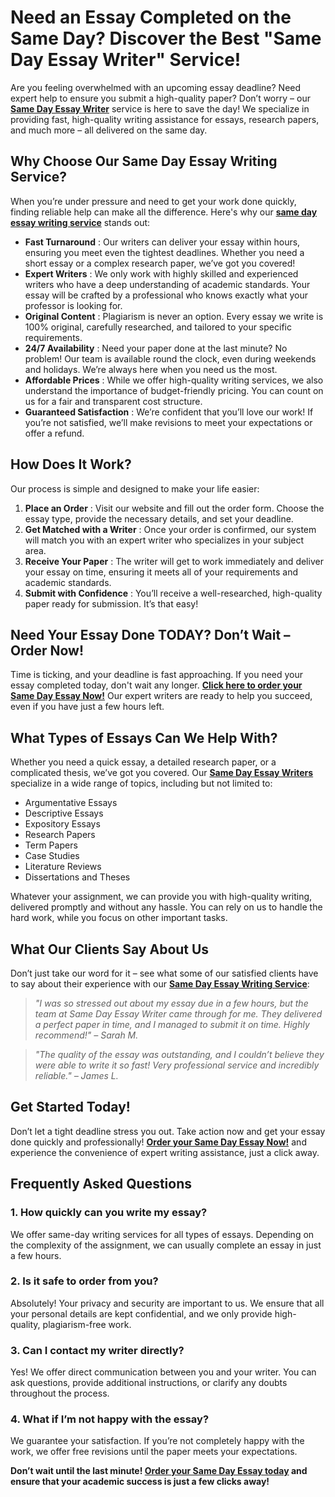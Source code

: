 # Need an Essay Completed on the Same Day? Discover the Best "Same Day Essay Writer" Service!

Are you feeling overwhelmed with an upcoming essay deadline? Need expert help to ensure you submit a high-quality paper? Don’t worry – our **[Same Day Essay Writer](https://tinyurl.com/topessay?keyword=same+day+essay+writer)** service is here to save the day! We specialize in providing fast, high-quality writing assistance for essays, research papers, and much more – all delivered on the same day.

## Why Choose Our Same Day Essay Writing Service?

When you’re under pressure and need to get your work done quickly, finding reliable help can make all the difference. Here's why our **[same day essay writing service](https://tinyurl.com/topessay?keyword=same+day+essay+writer)** stands out:

- **Fast Turnaround** : Our writers can deliver your essay within hours, ensuring you meet even the tightest deadlines. Whether you need a short essay or a complex research paper, we’ve got you covered!
- **Expert Writers** : We only work with highly skilled and experienced writers who have a deep understanding of academic standards. Your essay will be crafted by a professional who knows exactly what your professor is looking for.
- **Original Content** : Plagiarism is never an option. Every essay we write is 100% original, carefully researched, and tailored to your specific requirements.
- **24/7 Availability** : Need your paper done at the last minute? No problem! Our team is available round the clock, even during weekends and holidays. We’re always here when you need us the most.
- **Affordable Prices** : While we offer high-quality writing services, we also understand the importance of budget-friendly pricing. You can count on us for a fair and transparent cost structure.
- **Guaranteed Satisfaction** : We’re confident that you’ll love our work! If you’re not satisfied, we’ll make revisions to meet your expectations or offer a refund.

## How Does It Work?

Our process is simple and designed to make your life easier:

1. **Place an Order** : Visit our website and fill out the order form. Choose the essay type, provide the necessary details, and set your deadline.
2. **Get Matched with a Writer** : Once your order is confirmed, our system will match you with an expert writer who specializes in your subject area.
3. **Receive Your Paper** : The writer will get to work immediately and deliver your essay on time, ensuring it meets all of your requirements and academic standards.
4. **Submit with Confidence** : You’ll receive a well-researched, high-quality paper ready for submission. It’s that easy!

## Need Your Essay Done TODAY? Don’t Wait – Order Now!

Time is ticking, and your deadline is fast approaching. If you need your essay completed today, don't wait any longer. **[Click here to order your Same Day Essay Now!](https://tinyurl.com/topessay?keyword=same+day+essay+writer)** Our expert writers are ready to help you succeed, even if you have just a few hours left.

## What Types of Essays Can We Help With?

Whether you need a quick essay, a detailed research paper, or a complicated thesis, we’ve got you covered. Our **[Same Day Essay Writers](https://tinyurl.com/topessay?keyword=same+day+essay+writer)** specialize in a wide range of topics, including but not limited to:

- Argumentative Essays
- Descriptive Essays
- Expository Essays
- Research Papers
- Term Papers
- Case Studies
- Literature Reviews
- Dissertations and Theses

Whatever your assignment, we can provide you with high-quality writing, delivered promptly and without any hassle. You can rely on us to handle the hard work, while you focus on other important tasks.

## What Our Clients Say About Us

Don’t just take our word for it – see what some of our satisfied clients have to say about their experience with our **[Same Day Essay Writing Service](https://tinyurl.com/topessay?keyword=same+day+essay+writer)**:

> _"I was so stressed out about my essay due in a few hours, but the team at Same Day Essay Writer came through for me. They delivered a perfect paper in time, and I managed to submit it on time. Highly recommend!" – Sarah M._

> _"The quality of the essay was outstanding, and I couldn’t believe they were able to write it so fast! Very professional service and incredibly reliable." – James L._

## Get Started Today!

Don’t let a tight deadline stress you out. Take action now and get your essay done quickly and professionally! **[Order your Same Day Essay Now!](https://tinyurl.com/topessay?keyword=same+day+essay+writer)** and experience the convenience of expert writing assistance, just a click away.

## Frequently Asked Questions

### 1. How quickly can you write my essay?

We offer same-day writing services for all types of essays. Depending on the complexity of the assignment, we can usually complete an essay in just a few hours.

### 2. Is it safe to order from you?

Absolutely! Your privacy and security are important to us. We ensure that all your personal details are kept confidential, and we only provide high-quality, plagiarism-free work.

### 3. Can I contact my writer directly?

Yes! We offer direct communication between you and your writer. You can ask questions, provide additional instructions, or clarify any doubts throughout the process.

### 4. What if I’m not happy with the essay?

We guarantee your satisfaction. If you’re not completely happy with the work, we offer free revisions until the paper meets your expectations.

**Don’t wait until the last minute! [Order your Same Day Essay today](https://tinyurl.com/topessay?keyword=same+day+essay+writer) and ensure that your academic success is just a few clicks away!**
